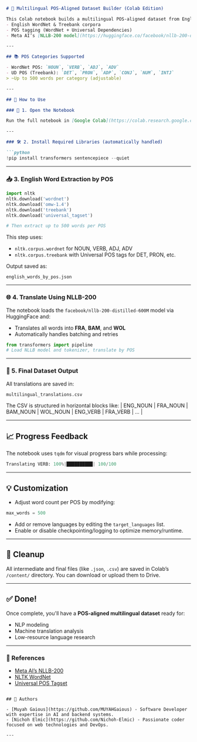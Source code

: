 
````markdown
# 🧠 Multilingual POS-Aligned Dataset Builder (Colab Edition)

This Colab notebook builds a multilingual POS-aligned dataset from English to **French (FRA)**, **Bambara (BAM)**, and **Wolof (WOL)** using:
- English WordNet & Treebank corpora
- POS tagging (WordNet + Universal Dependencies)
- Meta AI’s [NLLB-200 model](https://huggingface.co/facebook/nllb-200-distilled-600M) for translation

---

## 📚 POS Categories Supported

- WordNet POS: `NOUN`, `VERB`, `ADJ`, `ADV`  
- UD POS (Treebank): `DET`, `PRON`, `ADP`, `CONJ`, `NUM`, `INTJ`  
> ~Up to 500 words per category (adjustable)

---

## 🚀 How to Use

### 🧩 1. Open the Notebook

Run the full notebook in [Google Colab](https://colab.research.google.com/) or upload it yourself.

---

### 🛠️ 2. Install Required Libraries (automatically handled)

```python
!pip install transformers sentencepiece --quiet
````

---

### 📥 3. English Word Extraction by POS

```python
import nltk
nltk.download('wordnet')
nltk.download('omw-1.4')
nltk.download('treebank')
nltk.download('universal_tagset')

# Then extract up to 500 words per POS
```

This step uses:

* `nltk.corpus.wordnet` for NOUN, VERB, ADJ, ADV
* `nltk.corpus.treebank` with Universal POS tags for DET, PRON, etc.

Output saved as:

```
english_words_by_pos.json
```

---

### 🌐 4. Translate Using NLLB-200

The notebook loads the `facebook/nllb-200-distilled-600M` model via HuggingFace and:

* Translates all words into **FRA**, **BAM**, and **WOL**
* Automatically handles batching and retries

```python
from transformers import pipeline
# Load NLLB model and tokenizer, translate by POS
```

---

### 💾 5. Final Dataset Output

All translations are saved in:

```
multilingual_translations.csv
```

The CSV is structured in horizontal blocks like:
\| ENG\_NOUN | FRA\_NOUN | BAM\_NOUN | WOL\_NOUN | ENG\_VERB | FRA\_VERB | ... |

---

## 📈 Progress Feedback

The notebook uses `tqdm` for visual progress bars while processing:

```python
Translating VERB: 100%|██████████| 100/100
```

---

## 💡 Customization

* Adjust word count per POS by modifying:

```python
max_words = 500
```

* Add or remove languages by editing the `target_languages` list.
* Enable or disable checkpointing/logging to optimize memory/runtime.

---

## 🧼 Cleanup

All intermediate and final files (like `.json`, `.csv`) are saved in Colab’s `/content/` directory. You can download or upload them to Drive.

---

## ✅ Done!

Once complete, you'll have a **POS-aligned multilingual dataset** ready for:

* NLP modeling
* Machine translation analysis
* Low-resource language research

---

### 🔗 References

* [Meta AI’s NLLB-200](https://huggingface.co/facebook/nllb-200-distilled-600M)
* [NLTK WordNet](https://www.nltk.org/howto/wordnet.html)
* [Universal POS Tagset](https://universaldependencies.org/u/pos/)

```

## 👤 Authors

- [Muyah Gaious](https://github.com/MUYAHGaious) - Software Developer with expertise in AI and backend systems.
- [Nichoh Elmic](https://github.com/Nichoh-Elmic) - Passionate coder focused on web technologies and DevOps.

---
```
